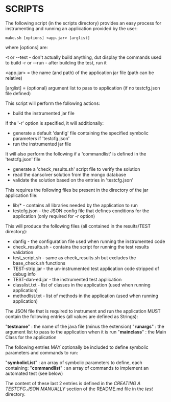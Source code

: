 # SCRIPTS

The following script (in the scripts directory) provides an easy process for
instrumenting and running an application provided by the user:

`make.sh [options] <app.jar> [arglist]`

where [options] are:

-t or --test  - don't actually build anything, dut display the commands used to build
-r or --run   - after building the test, run it

<app.jar> = the name (and path) of the application jar file (path can be relative)

[arglist] = (optional) argument list to pass to application (if no testcfg.json file defined)

This script will perform the following actions:

- build the instrumented jar file

If the '-r' option is specified, it will additionally:

- generate a default 'danfig' file containing the specified symbolic parameters if 'testcfg.json'
- run the instrumented jar file
     
It will also perform the following if a 'commandlist' is defined in the 'testcfg.json' file

- generate a 'check_results.sh' script file to verify the solution
- read the dansolver solution from the mongo database
- validate the solution based on the entries in 'testcfg.json'

This requires the following files be present in the directory of the jar application file:

- lib/*            - contains all libraries needed by the application to run
- testcfg.json     - the JSON config file that defines conditions for the application (only required for -r option)

This will produce the following files (all contained in the results/TEST directory):

- danfig           - the configuration file used when running the instrumented code
- check_results.sh - contains the script for running the test results validation
- test_script.sh   - same as check_results.sh but excludes the base_check.sh functions
- TEST-strip.jar   - the un-instrumented test application code stripped of debug info
- TEST-dan-ed.jar  - the instrumented test application
- classlist.txt    - list of classes in the application (used when running application)
- methodlist.txt   - list of methods in the application (used when running application)
    
The JSON file that is required to instrument and run the application MUST contain the
following entries (all values are defined as Strings):

  "**testname**" : the name of the java file (minus the extension)
  "**runargs**" : the argument list to pass to the application when it is run
  "**mainclass**" : the Main Class for the application

The following entries MAY optionally be included to define symbolic parameters and commands
to run:

  "**symbolicList**" : an array of symbolic parameters to define, each containing:
  "**commandlist**" : an array of commands to implement an automated test (see below)

The content of these last 2 entries is defined in the *CREATING A TESTCFG.JSON MANUALLY* section of the
README.md file in the *test* directory.
